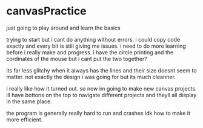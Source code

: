 # canvasPractice
just going to play around and learn the basics

trying to start but i cant do anything without errors. i could copy code exactly and every bit is still giving me issues. i need to do more learning before i really make and progress.
i have the circle printing and the cordinates of the mouse but i cant put the two together?

its far less glitchy when it always has the lines and their size doesnt seem to matter. not exactly the design i was going for but its much cleanner.

i really like how it turned out. so now im going to make new canvas projects. ill have bottons on the top to navigate different projects and theyll all display in the same place.

the program is generally really hard to run and crashes idk how to make it more efficient.